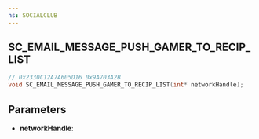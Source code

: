 ```yaml
---
ns: SOCIALCLUB
---
```

## SC_EMAIL_MESSAGE_PUSH_GAMER_TO_RECIP_LIST

```c
// 0x2330C12A7A605D16 0x9A703A2B
void SC_EMAIL_MESSAGE_PUSH_GAMER_TO_RECIP_LIST(int* networkHandle);
```


## Parameters
* **networkHandle**: 

